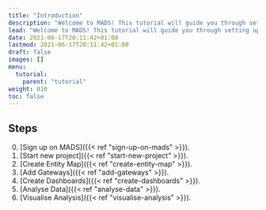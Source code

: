 ```yaml
---
title: "Introduction"
description: "Welcome to MADS! This tutorial will guide you through setting up and deploying your first MADS project."
lead: "Welcome to MADS! This tutorial will guide you through setting up and deploying your first MADS project."
date: 2021-06-17T20:11:42+01:00
lastmod: 2021-06-17T20:11:42+01:00
draft: false
images: []
menu:
  tutorial:
    parent: "tutorial"
weight: 010
toc: false
---
```


## Steps

0. [Sign up on MADS]({{< ref "sign-up-on-mads" >}}). <!-- Install Node.js to get started with Doks. -->
1. [Start new project]({{< ref "start-new-project" >}}). <!-- Create a new site, change directories, install dependencies, and start development server. -->
2. [Create Entity Map]({{< ref "create-entity-map" >}}). <!-- Set configuration for Meta data, Images, Footer, Alert, and Edit page. -->
3. [Add Gateways]({{< ref "add-gateways" >}}). <!-- Customize the homepage, add a blog post, and add a documentation page. -->
4. [Create Dashboards]({{< ref "create-dashboards" >}}). <!-- Add pages or links to the main, social, docs, or footer menu. -->
5. [Analyse Data]({{< ref "analyse-data" >}}). <!-- Add a small or large image with a Doks shortcode. Images are lazyloaded, blurred up, and responsive. -->
6. [Visualise Analysis]({{< ref "visualise-analysis" >}}). <!-- Deploy your Doks site to Netlify or any other static web host.
 -->